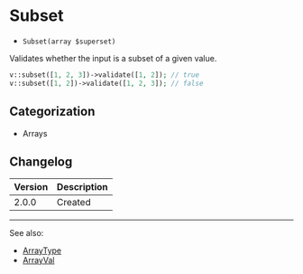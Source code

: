 # Subset

- `Subset(array $superset)`

Validates whether the input is a subset of a given value.

```php
v::subset([1, 2, 3])->validate([1, 2]); // true
v::subset([1, 2])->validate([1, 2, 3]); // false
```

## Categorization

- Arrays

## Changelog

Version | Description
--------|-------------
  2.0.0 | Created

***
See also:

- [ArrayType](ArrayType.md)
- [ArrayVal](ArrayVal.md)
